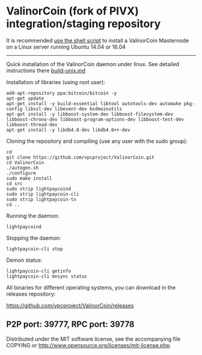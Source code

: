 ValinorCoin (fork of PIVX) integration/staging repository
======================================


It is recommended [use the shell script](https://github.com/vpcproject/vpcinstall) to install a ValinorCoin Masternode on a Linux server running Ubuntu 14.04 or 16.04

***

Quick installation of the ValinorCoin daemon under linux. See detailed instructions there [build-unix.md](build-unix.md)

Installation of libraries (using root user):

    add-apt-repository ppa:bitcoin/bitcoin -y
    apt-get update
    apt-get install -y build-essential libtool autotools-dev automake pkg-config libssl-dev libevent-dev bsdmainutils
    apt-get install -y libboost-system-dev libboost-filesystem-dev libboost-chrono-dev libboost-program-options-dev libboost-test-dev libboost-thread-dev
    apt-get install -y libdb4.8-dev libdb4.8++-dev

Cloning the repository and compiling (use any user with the sudo group):

    cd
    git clone https://github.com/vpcproject/ValinorCoin.git
    cd ValinorCoin
    ./autogen.sh
    ./configure
    sudo make install
    cd src
    sudo strip lightpaycoind
    sudo strip lightpaycoin-cli
    sudo strip lightpaycoin-tx
    cd ..

Running the daemon:

    lightpaycoind 

Stopping the daemon:

    lightpaycoin-cli stop

Demon status:

    lightpaycoin-cli getinfo
    lightpaycoin-cli mnsync status

All binaries for different operating systems, you can download in the releases repository:

https://github.com/vpcproject/ValinorCoin/releases

P2P port: 39777, RPC port: 39778
-
Distributed under the MIT software license, see the accompanying file COPYING or http://www.opensource.org/licenses/mit-license.php.

